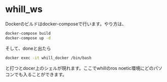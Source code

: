 # whill_ws
Dockerのビルドはdocker-composeで行います。やり方は、
```bash
docker-compose build
docker-compose up -d
```
そして、doneと出たら
```bash
docker exec -it whill_docker /bin/bash
```
と打つとdocer上のシェルが現れます。ここでwhillのros noetic環境にどのパソコンでも入ることができます。
